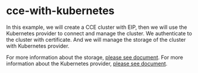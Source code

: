 # cce-with-kubernetes

In this example, we will create a CCE cluster with EIP,
then we will use the Kubernetes provider to connect and manage the cluster.
We authenticate to the cluster with certificate.
And we will manage the storage of the cluster with Kubernetes provider.

For more information about the storage,
[please see document](https://support.huaweicloud.com/intl/en-us/usermanual-cce/cce_10_0307.html).
For more information about the Kubernetes provider,
[please see document](https://registry.terraform.io/providers/hashicorp/kubernetes/latest/docs).
